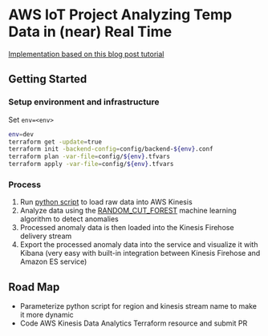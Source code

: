 # AWS IoT Project Analyzing Temp Data in (near) Real Time

[Implementation based on this blog post tutorial](https://aws.amazon.com/blogs/big-data/perform-near-real-time-analytics-on-streaming-data-with-amazon-kinesis-and-amazon-elasticsearch-service/)

## Getting Started

### Setup environment and infrastructure
Set `env=<env>`

```bash
env=dev
terraform get -update=true
terraform init -backend-config=config/backend-${env}.conf
terraform plan -var-file=config/${env}.tfvars
terraform apply -var-file=config/${env}.tfvars
```

### Process
1. Run [python script](./scripts/load_temp_data_to_kinesis.py) to load raw data into AWS Kinesis
2. Analyze data using the [RANDOM_CUT_FOREST](http://docs.aws.amazon.com/kinesisanalytics/latest/sqlref/random-cut-forest.html) machine learning algorithm to detect anomalies
3. Processed anomaly data is then loaded into the Kinesis Firehose delivery stream
4. Export the processed anomaly data into the service and visualize it with Kibana (very easy with built-in integration between Kinesis Firehose and Amazon ES service)

## Road Map
* Parameterize python script for region and kinesis stream name to make it more dynamic
* Code AWS Kinesis Data Analytics Terraform resource and submit PR
